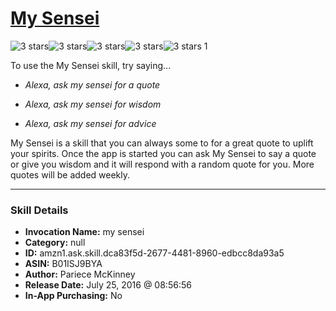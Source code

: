 # [My Sensei](http://alexa.amazon.com/#skills/amzn1.ask.skill.dca83f5d-2677-4481-8960-edbcc8da93a5)
![3 stars](../../images/ic_star_black_18dp_1x.png)![3 stars](../../images/ic_star_black_18dp_1x.png)![3 stars](../../images/ic_star_black_18dp_1x.png)![3 stars](../../images/ic_star_border_black_18dp_1x.png)![3 stars](../../images/ic_star_border_black_18dp_1x.png) 1

To use the My Sensei skill, try saying...

* *Alexa, ask my sensei for a quote*

* *Alexa, ask my sensei for wisdom*

* *Alexa, ask my sensei for advice*

My Sensei is a skill that you can always some to for a great quote to uplift your spirits. Once the app is started you can ask My Sensei to say a quote or give you wisdom and it will respond with a random quote for you. More quotes will be added weekly.

***

### Skill Details

* **Invocation Name:** my sensei
* **Category:** null
* **ID:** amzn1.ask.skill.dca83f5d-2677-4481-8960-edbcc8da93a5
* **ASIN:** B01ISJ9BYA
* **Author:** Pariece McKinney
* **Release Date:** July 25, 2016 @ 08:56:56
* **In-App Purchasing:** No
